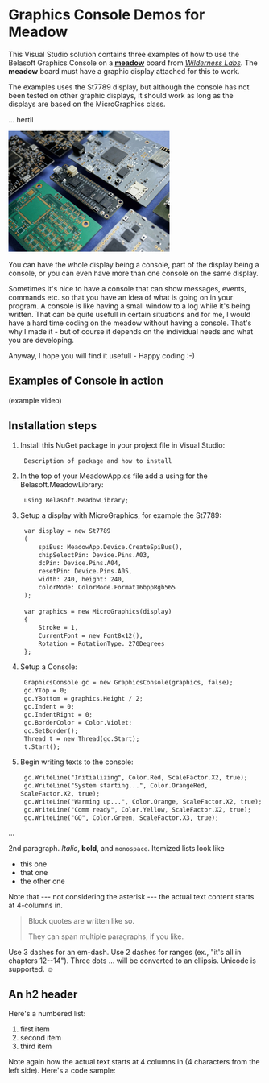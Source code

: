 ﻿Graphics Console Demos for Meadow
=================================

This Visual Studio solution contains three examples of how to use the Belasoft Graphics Console on a [**meadow**](https://www.wildernesslabs.co/developers) board from [*Wilderness Labs*](https://www.wildernesslabs.co/). The **meadow** board must have a graphic display attached for this to work.

The examples uses the St7789 display, but although the console has not been tested on other graphic displays, it should work as long as the displays are based on the MicroGraphics class.

... hertil
 
![example image](Media/image1.jpg "An example image")

You can have the whole display being a console, part of the display being a console, or you can even have more than one console on the same display. 

Sometimes it's nice to have a console that can show messages, events, commands etc. so that you have an idea of what is going on in your program. A console is like having a small window to a log while it's being written. That can be quite usefull in certain situations and for me, I would have a hard time coding on the meadow without having a console. That's why I made it - but of course it depends on the individual needs and what you are developing. 

Anyway, I hope you will find it usefull - Happy coding :-)

Examples of Console in action
-----------------------------

(example video)

Installation steps
------------------

1. Install this NuGet package in your project file in Visual Studio: 

        Description of package and how to install

2. In the top of your MeadowApp.cs file add a using for the  Belasoft.MeadowLibrary:

        using Belasoft.MeadowLibrary;

3. Setup a display with MicroGraphics, for example the St7789:

        var display = new St7789
        (
            spiBus: MeadowApp.Device.CreateSpiBus(),
            chipSelectPin: Device.Pins.A03,
            dcPin: Device.Pins.A04,
            resetPin: Device.Pins.A05,
            width: 240, height: 240,
            colorMode: ColorMode.Format16bppRgb565
        );

        var graphics = new MicroGraphics(display)
        {
            Stroke = 1,
            CurrentFont = new Font8x12(),
            Rotation = RotationType._270Degrees
        };        

4. Setup a Console:

        GraphicsConsole gc = new GraphicsConsole(graphics, false);
        gc.YTop = 0;
        gc.YBottom = graphics.Height / 2;
        gc.Indent = 0;
        gc.IndentRight = 0;
        gc.BorderColor = Color.Violet;
        gc.SetBorder();        
        Thread t = new Thread(gc.Start);
        t.Start();

5. Begin writing texts to the console:
        
        gc.WriteLine("Initializing", Color.Red, ScaleFactor.X2, true);        
        gc.WriteLine("System starting...", Color.OrangeRed, ScaleFactor.X2, true);        
        gc.WriteLine("Warming up...", Color.Orange, ScaleFactor.X2, true);        
        gc.WriteLine("Comm ready", Color.Yellow, ScaleFactor.X2, true);
        gc.WriteLine("GO", Color.Green, ScaleFactor.X3, true);        


...

2nd paragraph. *Italic*, **bold**, and `monospace`. Itemized lists
look like

  * this one
  * that one
  * the other one

Note that --- not considering the asterisk --- the actual text
content starts at 4-columns in.

> Block quotes are
> written like so.
>
> They can span multiple paragraphs,
> if you like.

Use 3 dashes for an em-dash. Use 2 dashes for ranges (ex., "it's all
in chapters 12--14"). Three dots ... will be converted to an ellipsis.
Unicode is supported. ☺



An h2 header
------------

Here's a numbered list:

 1. first item
 2. second item
 3. third item

Note again how the actual text starts at 4 columns in (4 characters
from the left side). Here's a code sample: